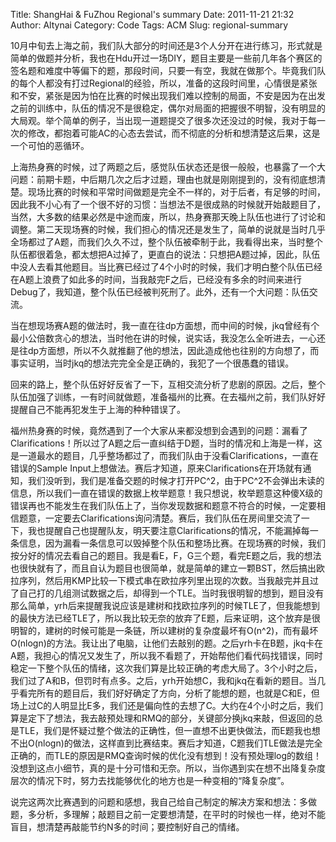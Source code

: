 Title: ShangHai & FuZhou Regional's summary
Date: 2011-11-21 21:32
Author: Altynai
Category: Code
Tags: ACM
Slug: regional-summary

10月中旬去上海之前，我们队大部分的时间还是3个人分开在进行练习，形式就是简单的做题并分析，我也在Hdu开过一场DIY，题目主要是一些前几年各个赛区的签名题和难度中等偏下的题，那段时间，只要一有空，我就在做那个。毕竟我们队的每个人都没有打过Regional的经验，所以，准备的这段时间里，心情很是紧张和不安，紧张是因为怕在比赛的时候出现我们难以控制的局面，不安是因为在出发之前的训练中，队伍的情况不是很稳定，偶尔对局面的把握很不明智，没有明显的大局观。举个简单的例子，当出现一道题提交了很多次还没过的时候，我对于每一次的修改，都抱着可能AC的心态去尝试，而不彻底的分析和想清楚这后果，这是一个可怕的恶循环。

上海热身赛的时候，过了两题之后，感觉队伍状态还是很一般般，也暴露了一个大问题：前期卡题，中后期几次之后才过题，理由也就是刚刚提到的，没有彻底想清楚。现场比赛的时候和平常时间做题是完全不一样的，对于后者，有足够的时间，因此我不小心有了一个很不好的习惯：当想法不是很成熟的时候就开始敲题目了，当然，大多数的结果必然是中途而废，所以，热身赛那天晚上队伍也进行了讨论和调整。第二天现场赛的时候，我们担心的情况还是发生了，简单的说就是当时几乎全场都过了A题，而我们久久不过，整个队伍被牵制于此，我看得出来，当时整个队伍都很着急，都太想把A过掉了，更直白的说法：只想把A题过掉，因此，队伍中没人去看其他题目。当比赛已经过了4个小时的时候，我们才明白整个队伍已经在A题上浪费了如此多的时间，当我敲完F之后，已经没有多余的时间来进行Debug了，我知道，整个队伍已经被判死刑了。此外，还有一个大问题：队伍交流。

当在想现场赛A题的做法时，我一直在往dp方面想，而中间的时候，jkq曾经有个最小公倍数贪心的想法，当时他在讲的时候，说实话，我没怎么全听进去，一心还是往dp方面想，所以不久就推翻了他的想法，因此造成他也往别的方向想了，而事实证明，当时jkq的想法完完全全是正确的，我犯了一个很愚蠢的错误。

回来的路上，整个队伍好好反省了一下，互相交流分析了悲剧的原因。之后，整个队伍加强了训练，一有时间就做题，准备福州的比赛。在去福州之前，我们队好好提醒自己不能再犯发生于上海的种种错误了。

福州热身赛的时候，竟然遇到了一个大家从来都没想到会遇到的问题：漏看了Clarifications！所以过了A题之后一直纠结于D题，当时的情况和上海是一样，这是一道最水的题目，几乎整场都过了，而我们队由于没看Clarifications，一直在错误的Sample
Input上想做法。赛后才知道，原来Clarifications在开场就有通知，我们没听到，我们是准备交题的时候才打开PC\^2，由于PC\^2不会弹出未读的信息，所以我们一直在错误的数据上枚举题意！我只想说，枚举题意这种傻X级的错误再也不能发生在我们队伍上了，当你发现数据和题意不符合的时候，一定要相信题意，一定要去Clarifications询问清楚。赛后，我们队伍在房间里交流了一下，我也提醒自己也提醒队友，明天要注意Clarifications的情况，不能漏掉每一条信息，因为漏看一条信息可以毁掉整个队伍和整场比赛。在现场赛的时候，我们按分好的情况去看自己的题目。我是看E，F，G三个题，看完E题之后，我的想法也很快就有了，而且自认为题目也很简单，就是简单的建立一颗BST，然后搞出欧拉序列，然后用KMP比较一下模式串在欧拉序列里出现的次数。当我敲完并且过了自己打的几组测试数据之后，却得到一个TLE。当时我很明智的想到，题目没有那么简单，yrh后来提醒我说应该是建树和找欧拉序列的时候TLE了，但我能想到的最快方法已经TLE了，所以我比较无奈的放弃了E题，后来证明，这个放弃是很明智的，建树的时候可能是一条链，所以建树的复杂度最坏有O(n\^2)，而有最坏O(nlogn)的方法。我让出了电脑，让他们去敲别的题。之后yrh卡在B题，jkq卡在A题，我担心的情况又发生了，所以我不看题了，开始帮他们看代码找错误，同时稳定一下整个队伍的情绪，这次我们算是比较正确的考虑大局了。3个小时之后，我们过了A和B，但罚时有点多。之后，yrh开始想C，我和jkq在看新的题目。当几乎看完所有的题目后，我们好好确定了方向，分析了能想的题，也就是C和E，但场上过C的人明显比E多，我们还是偏向性的去想了C。大约在4个小时之后，我们算是定下了想法，我去敲预处理和RMQ的部分，关键部分换jkq来敲，但返回的总是TLE，我们是怀疑过整个做法的正确性，但一直想不出更快做法，而E题我也想不出O(nlogn)的做法，这样直到比赛结束。赛后才知道，C题我们TLE做法是完全正确的，而TLE的原因是RMQ查询时候的优化没有想到！没有预处理log的数组！没想到这点小细节，真的是十分可惜和无奈。所以，当你遇到实在想不出降复杂度层次的情况下时，努力去找能够优化的地方也是一种变相的“降复杂度”。

说完这两次比赛遇到的问题和感想，我自己给自己制定的解决方案和想法：多做题，多分析，多理解；敲题目之前一定要想清楚，在平时的时候也一样，绝对不能盲目，想清楚再敲能节约N多的时间；要控制好自己的情绪。

